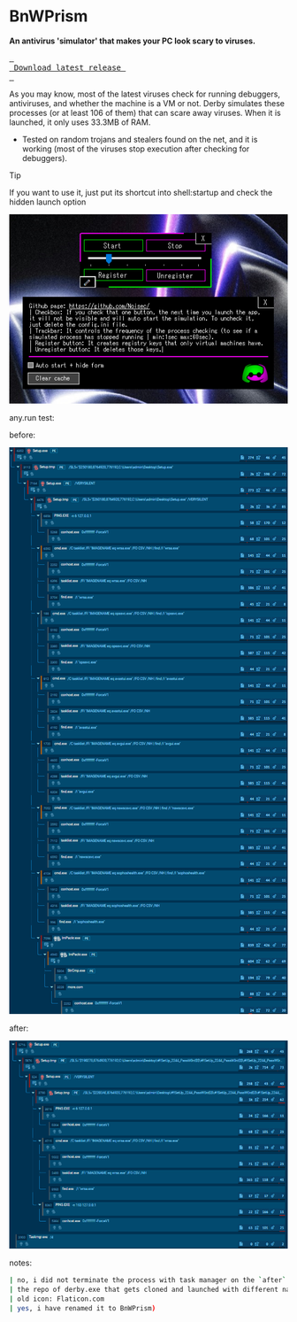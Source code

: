 # BnWPrism
**An antivirus 'simulator' that makes your PC look scary to viruses.**



[<kbd> <br> Download latest release <br> </kbd>][KBD]

[KBD]: https://github.com/Noisec/BnWPrism/releases/download/1.1.1.6/BnWPrism.exe


As you may know, most of the latest viruses check for running debuggers, antiviruses, and whether the machine is a VM or not.
Derby simulates these processes (or at least 106 of them) that can scare away viruses. When it is launched, it only uses 33.3MB of RAM.
- Tested on random trojans and stealers found on the net, and it is working (most of the viruses stop execution after checking for debuggers).

> [!TIP]
> If you want to use it, just put its shortcut into shell:startup and check the hidden launch option


 ![x](https://github.com/Noisec/pic-s/blob/main/images/BnW1.png?raw=true)

any.run test:

before:

  ![x](https://github.com/Noisec/pic-s/blob/main/images/derby-bef.png?raw=true)

after:

  ![x](https://github.com/Noisec/pic-s/blob/main/images/derby-aft.png?raw=true)
  
notes:

```bash
| no, i did not terminate the process with task manager on the `after` image
| the repo of derby.exe that gets cloned and launched with different names is found at https://github.com/Noisec/small_exe
| old icon: Flaticon.com
| yes, i have renamed it to BnWPrism)
```


